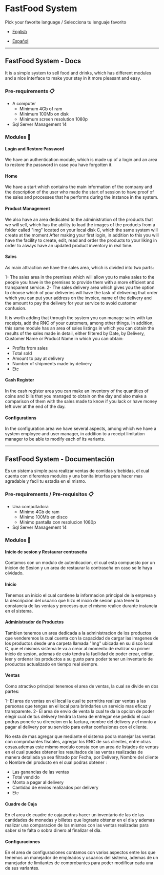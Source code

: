 # FastFood System

Pick your favorite language / Selecciona tu lenguaje favorito

* [English](#fastfood-system-docs)

* [Español](#fastfood-system-documentaci%C3%B3n)

------------

## FastFood System - Docs

It is a simple system to sell food and drinks, which has different modules and a nice interface to make your stay in it more pleasant and easy.

### Pre-requirements 📋

* A computer
  * Minimum 4Gb of ram
  * Minimum 100Mb on disk
  * Minimum screen resolution 1080p
* Sql Server Management 14

### Modules  🔧

#### Login and Restore Password

We have an authentication module, which is made up of a login and an area to restore the password in case you have forgotten it.

#### Home

We have a start which contains the main information of the company and the description of the user who made the start of session to have proof of the sales and processes that he performs during the instance in the system.

#### Product Management

We also have an area dedicated to the administration of the products that we will sell, which has the ability to load the images of the products from a folder called "Img" located on your local disk C, which the same system will create at the moment After making your first login, in addition to this you will have the facility to create, edit, read and order the products to your liking in order to always have an updated product inventory in real time.

#### Sales

As main attraction we have the sales area, which is divided into two parts:

1- The sales area in the premises which will allow you to make sales to the people you have in the premises to provide them with a more efficient and transparent service.
2- The sales delivery area which gives you the option to choose which of your deliveries will have the task of delivering that order which you can put your address on the invoice, name of the delivery and the amount to pay the delivery for your service to avoid customer confusion.

It is worth adding that through the system you can manage sales with tax receipts, add the RNC of your customers, among other things. In addition, this same module has an area of sales listings in which you can obtain the results of the sales made in detail, either filtered by Date, by Delivery, Customer Name or Product Name in which you can obtain:

* Profits from sales
* Total sold
* Amount to pay at delivery
* Number of shipments made by delivery
* Etc

#### Cash Register

In the cash register area you can make an inventory of the quantities of coins and bills that you managed to obtain on the day and also make a comparison of them with the sales made to know if you lack or have money left over at the end of the day.

#### Configurations

In the configuration area we have several aspects, among which we have a system employee and user manager, in addition to a receipt limitation manager to be able to modify each of its variants.

---

## FastFood System - Documentación

Es un sistema simple para realizar ventas de comidas y bebidas, el cual cuenta con diferentes modulos y una bonita interfas para hacer mas agradable y facil tu estadia en el mismo.

### Pre-requirements  / Pre-requisitos 📋

* Una computadora
  * Minimo 4Gb de ram
  * Minimo 100Mb en disco
  * Minimo pantalla con resolucion 1080p
* Sql Server Management 14

### Modulos 🔧

#### Inicio de sesion y Restaurar contraseña

Contamos con un modulo de autenticacion, el cual esta compuesto por un inicion de Sesion y un area de restaurar la contraseña en caso se le haya olvidado.

#### Inicio

Tenemos un inicio el cual contiene la informacion principal de la empresa y la descripcion del usuario que hizo el inicio de sesion para tener la constancia de las ventas y procesos que el mismo realice durante instancia en el sistema.

#### Administrador de Productos

Tambien tenemos un area dedicada a la administracion de los productos que venderemos la cual cuenta con la capacidad de cargar las imagenes de los productos desde una carpeta llamada "Img" ubicada en su disco local C, que el mismos sistema le va a crear al momento de realizar su primer inicio de sesion, ademas de esto tendra la facilidad de poder crear, editar, leer y ordenar los productos a su gusto para poder tener un inventario de productos actualizado en tiempo real siempre.

#### Ventas

Como atractivo principal tenemos el area de ventas, la cual se divide en dos partes:

1- El area de ventas en el local la cual te permitira realizar ventas a las personas que tengas en el local para brindarles un servicio mas eficaz y transparente.
2- El area de envio de venta la cual te da la opcion de poder elegir cual de tus delivery tendra la tarea de entregar ese pedido el cual podras ponerle su direccion en la factura, nombre del delivery y el monto a pagar al delivery por su servicio para evitar confusiones con el cliente.

No esta de mas agregar que mediante el sistema podra manejar las ventas con comprobantes fiscales, agregar los RNC de sus clientes, entre otras cosas.ademas este mismo modulo consta con un area de listados de ventas en el cual puedes obtener los resultados de las ventas realizadas de manera detallada  ya sea filtrado por Fecha, por Delivery, Nombre del cliente o Nombre del producto en el cual podras obtener :

* Las ganancias de las ventas
* Total vendido
* Monto a pagar al delivery
* Cantidad de envios realizados por delivery
* Etc

#### Cuadre de Caja

En el area de cuadre de caja podras hacer un inventario de las de las cantidades de monedas y billetes que lograste obtener en el dia y ademas realizar una comparacion de los mismos con las ventas realizadas para saber si te falta o sobra dinero al finalizar el dia.

#### Configuraciones

En el area de configuraciones contamos con varios aspectos entre los que tenemos un manejador de empleados y usuarios del sistema,  ademas de un manejador de limitantes de comprobantes para poder modificar cada una de sus variantes.

